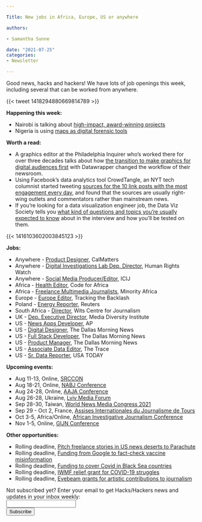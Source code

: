 ```yaml
---

Title: New jobs in Africa, Europe, US or anywhere

authors: 

- Samantha Sunne

date: "2021-07-25"
categories:
- Newsletter

---
```


Good news, hacks and hackers! We have lots of job openings this week, including several that can be worked from anywhere.

{{< tweet 1418294880669814789 >}}

**Happening this week:**



* Nairobi is talking about [high-impact, award-winning projects](https://www.facebook.com/events/3197119910413025/)
* Nigeria is using [maps as digital forensic tools](https://www.facebook.com/events/4117676471691457/)

**Worth a read:**



* A graphics editor at the Philadelphia Inquirer who’s worked there for over three decades talks about how [the transition to make graphics for digital audiences first](https://blog.datawrapper.de/the-philadelphia-inquirer/) with Datawrapper changed the workflow of their newsroom.
* Using Facebook’s data analytics tool CrowdTangle, an NYT tech columnist started tweeting [sources for the 10 link posts with the most engagement every day](https://www.niemanlab.org/2021/07/at-first-facebook-was-happy-that-i-and-other-journalists-were-finding-its-tool-useful-but-the-mood-shifted/), and found that the sources are usually right-wing outlets and commentators rather than mainstream news. 
* If you’re looking for a data visualization engineer job, the Data Viz Society tells you [what kind of questions and topics you’re usually expected to know](https://twitter.com/DataVizSociety/status/1416103602003845123) about in the interview and how you’ll be tested on them.

{{< 1416103602003845123 >}}

**Jobs:**



* Anywhere - [Product Designer](https://www.snd.org/jobs/view/product-designer-8/), CalMatters
* Anywhere - [Digital Investigations Lab Dep. Director](https://boards.greenhouse.io/humanrightswatch/jobs/5389685002), Human Rights Watch
* Anywhere - [Social Media Producer/Editor](https://www.icij.org/about/work-with-us/), ICIJ
* Africa - [Health Editor](https://opportunities.codeforafrica.org/2021/06/25/health-editor-help-shape-evidence-based-health-reporting-in-africa/), Code for Africa
* Africa - [Freelance Multimedia Journalists](https://minorityafrica.org/job/freelance-multimedia-journalists-north-and-southern-africa/), Minority Africa
* Europe - [Europe Editor](https://opendemocracy60862.recruiterbox.com/jobs/fk0ughf), Tracking the Backlash
* Poland - [Energy Reporter](https://talkingbiznews.com/biz-news-help-wanted/reuters-seeks-an-energy-reporter-in-central-europe/), Reuters
* South Africa - [Director](https://journalism.co.za/wits-centre-for-journalism-seeks-director/), Wits Centre for Journalism
* UK - [Dep. Executive Director](https://gfmd.info/deputy-executive-director-for-media-diversity-institute/), Media Diversity Institute
* US - [News Apps Developer](https://careers.ap.org/job/Newsperson%2C-News-Applications-Developer/767084300/source=2&amp;eid=106000-202108170508-16501535900&amp;locale=en_US), AP
* US - [Digital Designer,](https://ahbelo.mua.hrdepartment.com/hr/ats/Posting/view/1525) The Dallas Morning News
* US - [Full Stack Developer](https://ahbelo.mua.hrdepartment.com/hr/ats/Posting/view/1476), The Dallas Morning News
* US - [Product Manager](https://ahbelo.mua.hrdepartment.com/hr/ats/Posting/view/1509), The Dallas Morning News
* US - [Associate Data Editor](https://www.thetrace.org/2021/07/the-trace-is-hiring-an-associate-data-editor-job-listing/), The Trace
* US - [Sr. Data Reporter](https://us60.dayforcehcm.com/CandidatePortal/en-US/gannett/Posting/View/41564), USA TODAY

**Upcoming events:**



* Aug 11-13, Online, [SRCCON](https://srccon.org/)
* Aug 18-21, Online, [NABJ Conference](https://nabj21.vfairs.com/)
* Aug 24-28, Online, [AAJA Conference](https://www.aaja.org/2021/05/27/warnermedia-presents-asian-american-journalists-association-national-virtual-convention-aaja21-august-24-28/)
* Aug 26-28, Ukraine, [Lviv Media Forum](https://www.facebook.com/events/lviv-media-forum/lviv-media-forum-2021/312314519660237/)
* Sep 28-30, Taiwan, [World News Media Congress 2021](https://wan-ifra.org/2020/11/wan-ifra-announces-new-dates-for-world-news-media-congress-2021/)
* Sep 29 - Oct 2, France, [Assises Internationales du Journalisme de Tours](https://www.journalisme.com/les-assises-2021/prochaines-assises-internationales-du-journalisme-du-29-septembre-au-2-octobre/)
* Oct 3-5, Africa/Online, [African Investigative Journalism Conference](https://aijc.africa/wp-content/uploads/2021/03/AIJC-Five-Cities-call-2.pdf)
* Nov 1-5, Online, [GIJN Conference](https://gijn.org/2021/03/24/the-global-investigative-journalism-conference-goes-online-oct-2021-we-head-to-sydney-in-22/)

**Other opportunities:**



* Rolling deadline, [Pitch freelance stories in US news deserts to Parachute](https://parachutemagazine.com/)
* Rolling deadline, [Funding from Google to fact-check vaccine misinformation](https://blog.google/outreach-initiatives/google-news-initiative/open-fund-projects-debunking-vaccine-misinformation/)
* Rolling deadline, [Funding to cover Covid in Black Sea countries](https://www.gmfus.org/program/black-sea-trust-regional-cooperation)
* Rolling deadline, [IWMF relief grant for COVID-19 struggles](https://iwmf.submittable.com/submit/41e7f7ce-db40-4ff6-873f-e24450e27497/journalism-relief-fund-english)
* Rolling deadline, [Eyebeam grants for artistic contributions to journalism](https://www.eyebeam.org/eyebeam-center-for-the-future-of-journalism/)

<div id="mc_embed_signup"><form id="mc-embedded-subscribe-form" class="validate" action="//hackshackers.us1.list-manage.com/subscribe/post?u=c56f2e53d5ed6ef87f8aaa75c&amp;id=fb2bc6f10b" method="post" name="mc-embedded-subscribe-form" novalidate="" target="_blank">

<div id="mc_embed_signup_scroll">

<div class="mc-field-group"><label for="mce-EMAIL">Not subscribed yet? Enter your email to get Hacks/Hackers news and updates in your inbox weekly:  </label></div>

<div class="mc-field-group"><input id="mce-EMAIL" class="required email" name="EMAIL" type="email" value="" /></div>

<!-- real people should not fill this in and expect good things - do not remove this or risk form bot signups-->

<div style="position: absolute; left: -5000px;"><input tabindex="-1" name="b_c56f2e53d5ed6ef87f8aaa75c_fb2bc6f10b" type="text" value="" /></div>

<div class="clear"><input id="mc-embedded-subscribe" class="button" name="subscribe" type="submit" value="Subscribe" /></div>

</div>
